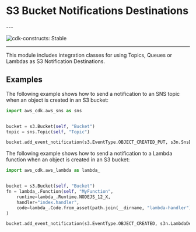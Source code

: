 # S3 Bucket Notifications Destinations

<!--BEGIN STABILITY BANNER-->---


![cdk-constructs: Stable](https://img.shields.io/badge/cdk--constructs-stable-success.svg?style=for-the-badge)

---
<!--END STABILITY BANNER-->

This module includes integration classes for using Topics, Queues or Lambdas
as S3 Notification Destinations.

## Examples

The following example shows how to send a notification to an SNS
topic when an object is created in an S3 bucket:

```python
import aws_cdk.aws_sns as sns


bucket = s3.Bucket(self, "Bucket")
topic = sns.Topic(self, "Topic")

bucket.add_event_notification(s3.EventType.OBJECT_CREATED_PUT, s3n.SnsDestination(topic))
```

The following example shows how to send a notification to a Lambda function when an object is created in an S3 bucket:

```python
import aws_cdk.aws_lambda as lambda_


bucket = s3.Bucket(self, "Bucket")
fn = lambda_.Function(self, "MyFunction",
    runtime=lambda_.Runtime.NODEJS_12_X,
    handler="index.handler",
    code=lambda_.Code.from_asset(path.join(__dirname, "lambda-handler"))
)

bucket.add_event_notification(s3.EventType.OBJECT_CREATED, s3n.LambdaDestination(fn))
```
